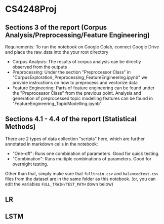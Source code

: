 # CS4248Proj

## Sections 3 of the report (Corpus Analysis/Preprocessing/Feature Engineering)
Requirements: To run the notebook on Google Colab, connect Google Drive and place the raw_data into the your root directory
- Corpus Analysis: The results of corpus analysis can be directly observed from the outputs
- Preprocessing: Under the section "Preprocessor Class" in "CorpusExploration_Preprocessing_FeatureEngineering.ipynb" we provide instructions on how to preprocess and vectorize data
- Feature Engineering: Parts of feature engineering can be found under the "Preprocessor Class" from the previous point. Analysis and generation of preprocessed topic modelling features can be found in "FeatureEngineering_TopicModelling.ipynb"

## Sections 4.1 - 4.4 of the report (Statistical Methods)

There are 2 types of data collection "scripts" here, which are further annotated in markdown cells in the notebook:
- "One-off": Runs one combination of parameters. Good for quick testing.
- "Combination": Runs multiple combinations of parameters. Good for overnight testing.

Other than that, simply make sure that `fulltrain.csv` and `balancedtest.csv` files from the dataset are in the same folder as this notebook. (or, you can edit the variables `FULL_TRAIN/TEST_PATH` down below)

## LR



## LSTM


